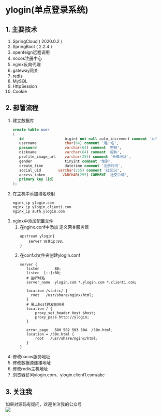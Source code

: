 # ylogin(单点登录系统)
## 1. 主要技术
1. SpringCloud ( 2020.0.2 )
2. SpringBoot ( 2.2.4 )
3. openfeign远程调用
4. nocos注册中心
5. nginx反向代理
6. gateway网关
6. redis
7. MySQL
8. HttpSession
9. Cookie
## 2. 部署流程
1. 建立数据库
    ```sql
    create table user
    (
       id                   bigint not null auto_increment comment 'id',
       username             char(64) comment '用户名',
       password             varchar(64) comment '密码',
       nickname             varchar(64) comment '昵称',
       profile_image_url    varchar(255) comment '头像地址',
       gender               tinyint comment '性别',
       create_time          datetime comment '注册时间',
       social_uid        varchar(255) comment '社交id',
       access_token        VARCHAR(255) COMMENT '社交令牌',
       primary key (id)
    );
    ```
2. 在主机中添加域名映射
    ```shell script
   nginx_ip ylogin.com
   nginx_ip ylogin.client1.com
   nginx_ip auth.ylogin.com
    ```  
3. nginx中添加配置文件
    1. 在nginx.conf中添加
    定义网关服务器
        ```shell script
       upstream ylogin{
            server 网关ip:88;
       }
        ```
   2. 在conf.d文件夹创建ylogin.conf
       ```shell script
      server {
          listen       80;
          listen  [::]:80;
          # 监听域名
          server_name  ylogin.com *.ylogin.com *.client1.com;
      
          location /static/ {
            root   /usr/share/nginx/html;
          }   
          # 带上host转发到网关
          location / {
              proxy_set_header Host $host;
              proxy_pass http://ylogin;
          }
      
          error_page   500 502 503 504  /50x.html;
          location = /50x.html {
              root   /usr/share/nginx/html;
          }
      }
        ```
4. 修改nacos服务地址
5. 修改数据源连接地址
6. 修改redis主机地址
7. 浏览器访问ylogin.com、ylogin.client1.com/abc
## 3. 关注我
如果对源码有疑问，欢迎关注我的公众号
<br>
![](https://blog-fyun.oss-cn-hangzhou.aliyuncs.com/2021-4-1/%E5%85%AC%E4%BC%97%E5%8F%B7%E4%BA%8C%E7%BB%B4%E7%A0%81.jpg)


